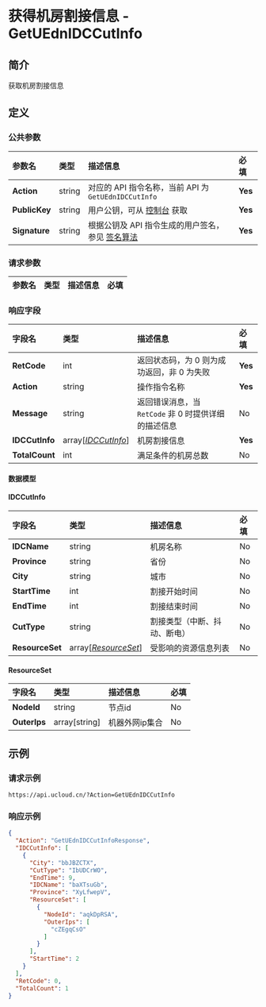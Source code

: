 # 获得机房割接信息 - GetUEdnIDCCutInfo

## 简介

获取机房割接信息









## 定义

### 公共参数

| 参数名 | 类型 | 描述信息 | 必填 |
|:---|:---|:---|:---|
| **Action**     | string  | 对应的 API 指令名称，当前 API 为 `GetUEdnIDCCutInfo`                        | **Yes** |
| **PublicKey**  | string  | 用户公钥，可从 [控制台](https://console.ucloud.cn/uapi/apikey) 获取                                             | **Yes** |
| **Signature**  | string  | 根据公钥及 API 指令生成的用户签名，参见 [签名算法](api/summary/signature.md)  | **Yes** |

### 请求参数

| 参数名 | 类型 | 描述信息 | 必填 |
|:---|:---|:---|:---|

### 响应字段

| 字段名 | 类型 | 描述信息 | 必填 |
|:---|:---|:---|:---|
| **RetCode** | int | 返回状态码，为 0 则为成功返回，非 0 为失败 |**Yes**|
| **Action** | string | 操作指令名称 |**Yes**|
| **Message** | string | 返回错误消息，当 `RetCode` 非 0 时提供详细的描述信息 |No|
| **IDCCutInfo** | array[[*IDCCutInfo*](#IDCCutInfo)] | 机房割接信息 |**Yes**|
| **TotalCount** | int | 满足条件的机房总数 |No|

#### 数据模型


#### IDCCutInfo

| 字段名 | 类型 | 描述信息 | 必填 |
|:---|:---|:---|:---|
| **IDCName** | string | 机房名称 |No|
| **Province** | string | 省份 |No|
| **City** | string | 城市 |No|
| **StartTime** | int | 割接开始时间 |No|
| **EndTime** | int | 割接结束时间 |No|
| **CutType** | string | 割接类型（中断、抖动、断电） |No|
| **ResourceSet** | array[[*ResourceSet*](#ResourceSet)] | 受影响的资源信息列表 |No|

#### ResourceSet

| 字段名 | 类型 | 描述信息 | 必填 |
|:---|:---|:---|:---|
| **NodeId** | string | 节点id |No|
| **OuterIps** | array[string] | 机器外网ip集合 |No|

## 示例

### 请求示例
    
```
https://api.ucloud.cn/?Action=GetUEdnIDCCutInfo
```

### 响应示例
    
```json
{
  "Action": "GetUEdnIDCCutInfoResponse",
  "IDCCutInfo": [
    {
      "City": "bbJBZCTX",
      "CutType": "IbUDCrWO",
      "EndTime": 9,
      "IDCName": "baXTsuGb",
      "Province": "XyLfwepV",
      "ResourceSet": [
        {
          "NodeId": "aqkDpRSA",
          "OuterIps": [
            "cZEgqCsO"
          ]
        }
      ],
      "StartTime": 2
    }
  ],
  "RetCode": 0,
  "TotalCount": 1
}
```





